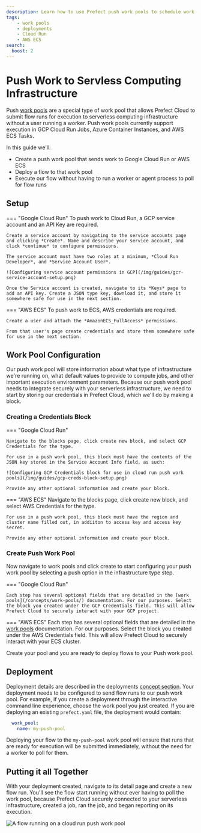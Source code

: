 ```yaml
---
description: Learn how to use Prefect push work pools to schedule work on serverless infrastructure without having to run a worker.
tags:
    - work pools
    - deployments
    - Cloud Run
    - AWS ECS
search:
  boost: 2
---
```


# Push Work to Servless Computing Infrastructure <span class="badge cloud"></span>
Push [work pools](/concepts/work-pools/#work-pool-overview) are a special type of work pool that allows Prefect Cloud to submit flow runs for execution to serverless computing infrastructure without a user running a worker. Push work pools currently support execution in GCP Cloud Run Jobs, Azure Container Instances, and AWS ECS Tasks.

In this guide we'll:

- Create a push work pool that sends work to Google Cloud Run or AWS ECS
- Deploy a flow to that work pool
- Execute our flow without having to run a worker or agent process to poll for flow runs

## Setup

=== "Google Cloud Run"
    To push work to Cloud Run, a GCP service account and an API Key are required.

    Create a service account by navigating to the service accounts page and clicking *Create*. Name and describe your service account, and click *continue* to configure permissions.

    The service account must have two roles at a minimum, *Cloud Run Developer*, and *Service Account User*.

    ![Configuring service account permissions in GCP](/img/guides/gcr-service-account-setup.png)

    Once the Service account is created, navigate to its *Keys* page to add an API key. Create a JSON type key, download it, and store it somewhere safe for use in the next section.

=== "AWS ECS"
    To push work to ECS, AWS credentials are required.

    Create a user and attach the *AmazonECS_FullAccess* permissions.

    From that user's page create credentials and store them somewhere safe for use in the next section.

## Work Pool Configuration

Our push work pool will store information about what type of infrastructure we're running on, what default values to provide to compute jobs, and other important execution environment parameters. Because our push work pool needs to integrate securely with your serverless infrastructure, we need to start by storing our credentials in Prefect Cloud, which we'll do by making a block.

### Creating a Credentials Block

=== "Google Cloud Run"

    Navigate to the blocks page, click create new block, and select GCP Credentials for the type.

    For use in a push work pool, this block must have the contents of the JSON key stored in the Service Account Info field, as such:

    ![Configuring GCP Credentials block for use in cloud run push work pools](/img/guides/gcp-creds-block-setup.png)

    Provide any other optional information and create your block.

=== "AWS ECS"
    Navigate to the blocks page, click create new block, and select AWS Credentials for the type.
    
    For use in a push work pool, this block must have the region and cluster name filled out, in addiiton to access key and access key secret.

    Provide any other optional information and create your block.

### Create Push Work Pool

Now navigate to work pools and click create to start configuring your push work pool by selecting a push option in the infrastructure type step.

=== "Google Cloud Run"

    Each step has several optional fields that are detailed in the [work pools](/concepts/work-pools/) documentation. For our purposes. Select the block you created under the GCP Credentials field. This will allow Prefect Cloud to securely interact with your GCP project.

=== "AWS ECS"
      Each step has several optional fields that are detailed in the [work pools](/concepts/work-pools/) documentation. For our purposes. Select the block you created under the AWS Credentials field. This will allow Prefect Cloud to securely interact with your ECS cluster.

Create your pool and you are ready to deploy flows to your Push work pool.

## Deployment

Deployment details are described in the deployments [concept section](/concepts/deployments/). Your deployment needs to be configured to send flow runs to our push work pool. For example, if you create a deployment through the interactive command line experience, choose the work pool you just created. If you are deploying an existing `prefect.yaml` file,  the deployment would contain:

```yaml
  work_pool:
    name: my-push-pool
```

Deploying your flow to the `my-push-pool` work pool will ensure that runs that are ready for execution will be submitted immediately, without the need for a worker to poll for them.

## Putting it all Together

With your deployment created, navigate to its detail page and create a new flow run. You'll see the flow start running without ever having to poll the work pool, because Prefect Cloud securely connected to your serverless infrastructure, created a job, ran the job, and began reporting on its execution.

![A flow running on a cloud run push work pool](/img/guides/push-flow-running.png)


